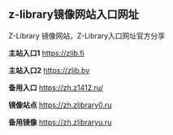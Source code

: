 ## z-library镜像网站入口网址
Z-Library 镜像网站，Z-Library入口网址官方分享

**主站入口1**
https://zlib.fi

**主站入口2**
https://zlib.by

**备用入口**
https://zh.z1412.ru/

**镜像站点**
https://zh.zlibrary0.ru

**备用镜像**
https://zh.zlibraryu.ru
